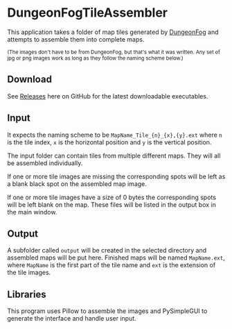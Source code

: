 # DungeonFogTileAssembler

This application takes a folder of map tiles generated by [DungeonFog](https://dungeonfog.com) and attempts to assemble them into complete maps.

<sub>(The images don't have to be from DungeonFog, but that's what it was written. Any set of jpg or png images work as long as they follow the naming scheme below.)</sub>

## Download
See [Releases](https://github.com/Forecaster/DungeonFogTileAssembler/releases) here on GitHub for the latest downloadable executables.

## Input
It expects the naming scheme to be `MapName_Tile_{n}_{x},{y}.ext` where `n` is the tile index, `x` is the horizontal position and `y` is the vertical position.

The input folder can contain tiles from multiple different maps. They will all be assembled individually.

If one or more tile images are missing the corresponding spots will be left as a blank black spot on the assembled map image.

If one or more tile images have a size of 0 bytes the corresponding spots will be left blank on the map. These files will be listed in the output box in the main window.

## Output
A subfolder called `output` will be created in the selected directory and assembled maps will be put here. Finished maps will be named `MapName.ext`, where `MapName` is the first part of the tile name and `ext` is the extension of the tile images.

## Libraries
This program uses Pillow to assemble the images and PySimpleGUI to generate the interface and handle user input.
